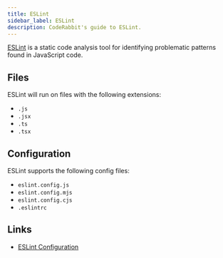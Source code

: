 ```yaml
---
title: ESLint
sidebar_label: ESLint
description: CodeRabbit's guide to ESLint.
---
```


[ESLint](https://eslint.org/) is a static code analysis tool for identifying problematic patterns found in JavaScript code.

## Files

ESLint will run on files with the following extensions:

- `.js`
- `.jsx`
- `.ts`
- `.tsx`


## Configuration

ESLint supports the following config files:

- `eslint.config.js`
- `eslint.config.mjs`
- `eslint.config.cjs`
- `.eslintrc`

## Links

- [ESLint Configuration](https://eslint.org/docs/latest/use/configure/configuration-files)
